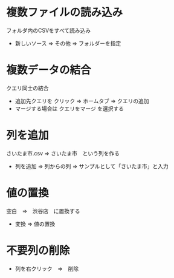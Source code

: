 # 複数ファイルの読み込み
フォルダ内のCSVをすべて読み込み
* 新しいソース ⇒ その他 ⇒ フォルダーを指定

# 複数データの結合
クエリ同士の結合
* 追加先クエリを クリック ⇒ ホームタブ ⇒ クエリの追加
* マージする場合は クエリをマージ を選択する

# 列を追加
さいたま市.csv ⇒ さいたま市　という列を作る
* 列を追加 ⇒ 列からの列 ⇒ サンプルとして「さいたま市」と入力

# 値の置換
空白　⇒　渋谷店　に置換する
* 変換 ⇒ 値の置換

# 不要列の削除
* 列を右クリック　⇒　削除
